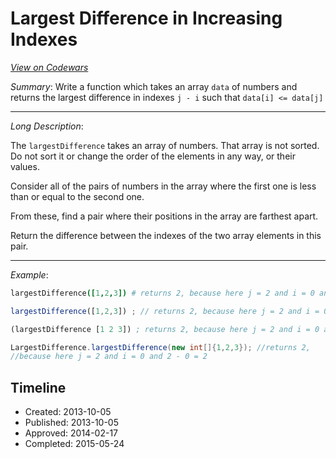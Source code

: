 # Largest Difference in Increasing Indexes
[*View on Codewars*](https://www.codewars.com/kata/largest-difference-in-increasing-indexes)

*Summary*: Write a function which takes an array `data` of numbers and returns the largest difference in indexes `j - i` such that `data[i] <= data[j]`

--------------------
*Long Description*:

 The `largestDifference` takes an array of numbers. That array is not sorted. Do not sort it or change the order of the elements in any way, or their values.
 
Consider all of the pairs of numbers in the array where the first one is less than or equal to the second one.

From these, find a pair where their positions in the array are farthest apart.

Return the difference between the indexes of the two array elements in this pair.

--------------------

*Example*:

```coffeescript
largestDifference([1,2,3]) # returns 2, because here j = 2 and i = 0 and 2 - 0 = 2
```

```javascript
largestDifference([1,2,3]) ; // returns 2, because here j = 2 and i = 0 and 2 - 0 = 2
```

```clojure
(largestDifference [1 2 3]) ; returns 2, because here j = 2 and i = 0 and 2 - 0 = 2
```

```java
LargestDifference.largestDifference(new int[]{1,2,3}); //returns 2,
//because here j = 2 and i = 0 and 2 - 0 = 2
```

## Timeline
- Created: 2013-10-05
- Published: 2013-10-05
- Approved: 2014-02-17
- Completed: 2015-05-24